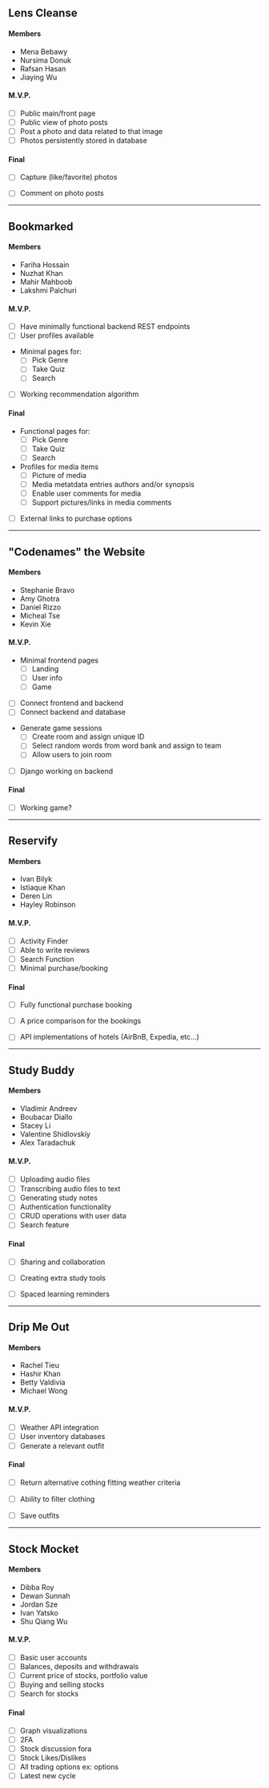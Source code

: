 ## Lens Cleanse

#### Members
  - Mena Bebawy
  - Nursima Donuk
  - Rafsan Hasan
  - Jiaying Wu

#### M.V.P.
  - [ ] Public main/front page
  - [ ] Public view of photo posts
  - [ ] Post a photo and data related to that image
  - [ ] Photos persistently stored in database

#### Final
  - [ ] Capture (like/favorite) photos
  - [ ] Comment on photo posts


---


## Bookmarked

#### Members
  - Fariha Hossain
  - Nuzhat Khan
  - Mahir Mahboob
  - Lakshmi Palchuri

#### M.V.P.
  - [ ] Have minimally functional backend REST endpoints
  - [ ] User profiles available
  - Minimal pages for:
      - [ ] Pick Genre
      - [ ] Take Quiz
      - [ ] Search
  - [ ] Working recommendation algorithm

#### Final
  - Functional pages for:
      - [ ] Pick Genre
      - [ ] Take Quiz
      - [ ] Search
  - Profiles for media items
      - [ ] Picture of media
      - [ ] Media metatdata entries authors and/or synopsis
      - [ ] Enable user comments for media
      - [ ] Support pictures/links in media comments
  - [ ] External links to purchase options


---


## "Codenames" the Website

#### Members
  - Stephanie Bravo
  - Amy Ghotra
  - Daniel Rizzo
  - Micheal Tse
  - Kevin Xie

#### M.V.P.
  - Minimal frontend pages
      - [ ] Landing
      - [ ] User info
      - [ ] Game
  - [ ] Connect frontend and backend
  - [ ] Connect backend and database
  - Generate game sessions
      - [ ] Create room and assign unique ID
      - [ ] Select random words from word bank and assign to team
      - [ ] Allow users to join room
  - [ ] Django working on backend

#### Final
  - [ ] Working game?


---


## Reservify

#### Members
  - Ivan Bilyk
  - Istiaque Khan
  - Deren Lin
  - Hayley Robinson

#### M.V.P.
  - [ ] Activity Finder
  - [ ] Able to write reviews
  - [ ] Search Function
  - [ ] Minimal purchase/booking

#### Final
  - [ ] Fully functional purchase booking
  - [ ] A price comparison for the bookings
  - [ ] API implementations of hotels (AirBnB, Expedia, etc...)


---


## Study Buddy

#### Members
  - Vladimir Andreev
  - Boubacar Diallo
  - Stacey Li
  - Valentine Shidlovskiy
  - Alex Taradachuk

#### M.V.P.
  - [ ] Uploading audio ﬁles
  - [ ] Transcribing audio ﬁles to text
  - [ ] Generating study notes
  - [ ] Authentication functionality
  - [ ] CRUD operations with user data
  - [ ] Search feature

#### Final
  - [ ] Sharing and collaboration
  - [ ] Creating extra study tools
  - [ ] Spaced learning reminders


---


## Drip Me Out

#### Members
  - Rachel Tieu
  - Hashir Khan
  - Betty Valdivia
  - Michael Wong

#### M.V.P.
  - [ ] Weather API integration
  - [ ] User inventory databases
  - [ ] Generate a relevant outﬁt

#### Final
  - [ ] Return alternative cothing fitting weather criteria
  - [ ] Ability to ﬁlter clothing
  - [ ] Save outﬁts


---


## Stock Mocket

#### Members
  - Dibba Roy
  - Dewan Sunnah
  - Jordan Sze
  - Ivan Yatsko
  - Shu Qiang Wu

#### M.V.P.
  - [ ] Basic user accounts
  - [ ] Balances, deposits and withdrawals
  - [ ] Current price of stocks, portfolio value
  - [ ] Buying and selling stocks
  - [ ] Search for stocks

#### Final
  - [ ] Graph visualizations
  - [ ] 2FA
  - [ ] Stock discussion fora
  - [ ] Stock Likes/Dislikes
  - [ ] All trading options ex: options
  - [ ] Latest new cycle
